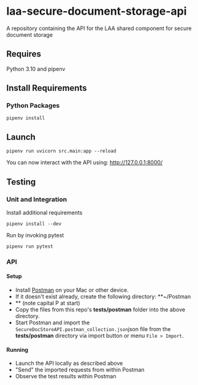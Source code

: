 # laa-secure-document-storage-api
A repository containing the API for the LAA shared component for secure document storage

## Requires
Python 3.10 and pipenv

## Install Requirements
### Python Packages
```
pipenv install
```
## Launch

```
pipenv run uvicorn src.main:app --reload
```
You can now interact with the API using: http://127.0.0.1:8000/

## Testing

### Unit and Integration

Install additional requirements

```
pipenv install --dev
```

Run by invoking pytest

```
pipenv run pytest
```

### API

#### Setup
- Install [Postman](https://www.postman.com/downloads/) on your Mac or other device.
- If it doesn't exist already, create the following directory: **~/Postman
- ** (note capital P at start)
- Copy the files from this repo's **tests/postman** folder into the above directory.
- Start Postman and import the `SecureDocStoreAPI.postman_collection.json`json file from the **tests/postman** directory via import button or menu `File > Import`.

#### Running
- Launch the API locally as described above
- "Send" the imported requests from within Postman
- Observe the test results within Postman